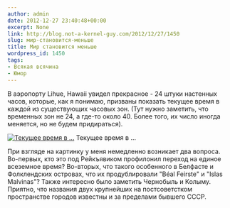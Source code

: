 ```yaml
---
author: admin
date: 2012-12-27 23:40:48+00:00
excerpt: None
link: http://blog.not-a-kernel-guy.com/2012/12/27/1450
slug: мир-становится-меньше
title: Мир становится меньше
wordpress_id: 1450
tags:
- Всякая всячина
- Юмор
---
```


В аэропорту Lihue, Hawaii увидел прекрасное - 24 штуки настенных часов, которые, как я понимаю, призваны показать текущее время в каждой из существующих часовых зон. (Тут нужно заметить, что временных зон не 24, а где-то около 40. Более того, их число иногда меняется, но не будем придираться).

[![Текущее время в ...](http://blog.not-a-kernel-guy.com/wp-content/uploads/2012/12/time_zones-300x101.jpg)](http://blog.not-a-kernel-guy.com/wp-content/uploads/2012/12/time_zones.jpg) Текущее время в ...

При взгляде на картинку у меня немедленно возникает два вопроса. Во-первых, кто это под Рейкъявиком профилонил переход на единое всеземное время? Во-вторых, что такого особенного в Белфасте и Фолклендских островах, что их продублировали "Béal Feirste" и "Islas Malvinas"? Также интересно было заметить Чернобыль и Колыму. Приятно, что названия двух крупнейших на постсоветстком пространстве городов известны и за пределами бывшего СССР.
